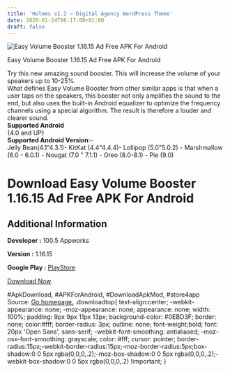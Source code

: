 ```yaml
---
title: 'Holmes v1.2 – Digital Agency WordPress Theme'
date: 2020-01-24T06:17:00+01:00
draft: false
---
```


![Easy Volume Booster 1.16.15 Ad Free APK For Android](https://i1.wp.com/apkhome.net/wp-content/uploads/2020/01/Easy-Volume-Booster-1.16.15-Ad-Free.png "Easy Volume Booster 1.16.15 Ad Free APK For Android")

  

Easy Volume Booster 1.16.15 Ad Free APK For Android

Try this new amazing sound booster. This will increase the volume of your speakers up to 10-25%.  
What defines Easy Volume Booster from other similar apps is that when a user taps on the speakers, this booster not only amplifies the sound to the end, but also uses the built-in Android equalizer to optimize the frequency channels using a special algorithm. The result is therefore a louder and clearer sound.  
**Supported Android**  
{4.0 and UP}  
**Supported Android Version**:-  
Jelly Bean(4.1"4.3.1)- KitKat (4.4"4.4.4)- Lollipop (5.0"5.0.2) - Marshmallow (6.0 - 6.0.1) - Nougat (7.0 " 7.1.1) - Oreo (8.0-8.1) - Pie (9.0)

Download Easy Volume Booster 1.16.15 Ad Free APK For Android
============================================================

Additional Information
----------------------

**Developer :** 100.5 Appworks

**Version :** 1.16.15

**Google Play :** [PlayStore](https://play.google.com/store/apps/details?id=hundred.five.easyvolumebooster)

  

[Download Now](https://store4app.co/post/easy-volume-booster-1-16-15-ad-free-apk-for-android_1579767618)

  
#ApkDownload, #APKForAndroid, #DownloadApkMod, #store4app  
Source: [Go homepage.](https://store4app.co/post/easy-volume-booster-1-16-15-ad-free-apk-for-android_1579767618) .downloadtop{ text-align:center; -webkit-appearance: none; -moz-appearance: none; appearance: none; width: 100%; padding: 9px 9px 11px 13px; background-color: #0EBD3F; border: none; color:#fff; border-radius: 3px; outline: none; font-weight;bold; font: 20px 'Open Sans', sans-serif; -webkit-font-smoothing: antialiased; -moz-osx-font-smoothing: grayscale; color: #fff; cursor: pointer; border-radius:15px;-webkit-border-radius:15px;-moz-border-radius:5px;box-shadow:0 0 5px rgba(0,0,0,.2);-moz-box-shadow:0 0 5px rgba(0,0,0,.2);-webkit-box-shadow:0 0 5px rgba(0,0,0,.2) !important; }